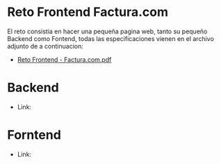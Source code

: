 # Reto Frontend Factura.com

El reto consistia en hacer una pequeña pagina web, tanto su pequeño Backend como Fontend, todas las especificaciones vienen
en el archivo adjunto de a continuacion:
- [Reto Frontend - Factura.com.pdf](https://github.com/user-attachments/files/16356464/Reto.Frontend.-.Factura.com.pdf)

# Backend
- Link:

# Forntend
- Link:
